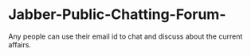 # Jabber-Public-Chatting-Forum-
Any people can use their email id to chat and discuss about the current affairs.
